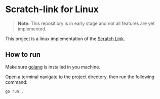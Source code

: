 # Scratch-link for Linux

>**Note:** This repositiory is in early stage and not all features are yet implemented.

This project is a linux implementation of the [Scratch Link](https://github.com/scratchfoundation/scratch-link).

## How to run

Make sure [golang](https://go.dev/doc/install) is installed in you machine.

Open a terminal navigate to the project directory, then run the following command:

```bash
go run .
```
